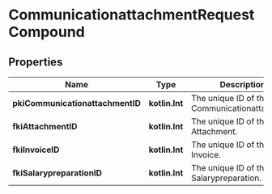 
# CommunicationattachmentRequestCompound

## Properties
Name | Type | Description | Notes
------------ | ------------- | ------------- | -------------
**pkiCommunicationattachmentID** | **kotlin.Int** | The unique ID of the Communicationattachment |  [optional]
**fkiAttachmentID** | **kotlin.Int** | The unique ID of the Attachment. |  [optional]
**fkiInvoiceID** | **kotlin.Int** | The unique ID of the Invoice. |  [optional]
**fkiSalarypreparationID** | **kotlin.Int** | The unique ID of the Salarypreparation. |  [optional]



